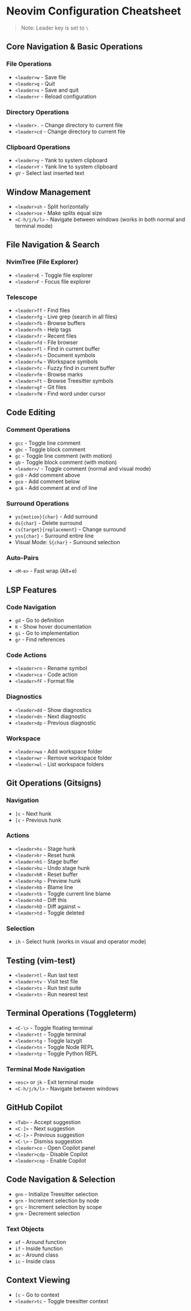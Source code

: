 # Neovim Configuration Cheatsheet

> Note: Leader key is set to `\`

## Core Navigation & Basic Operations

### File Operations
- `<leader>w` - Save file
- `<leader>q` - Quit
- `<leader>x` - Save and quit
- `<leader>r` - Reload configuration

### Directory Operations
- `<leader>.` - Change directory to current file
- `<leader>cd` - Change directory to current file

### Clipboard Operations
- `<leader>y` - Yank to system clipboard
- `<leader>Y` - Yank line to system clipboard
- `gV` - Select last inserted text

## Window Management
- `<leader>sh` - Split horizontally
- `<leader>se` - Make splits equal size
- `<C-h/j/k/l>` - Navigate between windows (works in both normal and terminal mode)

## File Navigation & Search

### NvimTree (File Explorer)
- `<leader>E` - Toggle file explorer
- `<leader>F` - Focus file explorer

### Telescope
- `<leader>ff` - Find files
- `<leader>fg` - Live grep (search in all files)
- `<leader>fb` - Browse buffers
- `<leader>fh` - Help tags
- `<leader>fr` - Recent files
- `<leader>fd` - File browser
- `<leader>fl` - Find in current buffer
- `<leader>fs` - Document symbols
- `<leader>fw` - Workspace symbols
- `<leader>fc` - Fuzzy find in current buffer
- `<leader>fm` - Browse marks
- `<leader>ft` - Browse Treesitter symbols
- `<leader>gf` - Git files
- `<leader>fW` - Find word under cursor

## Code Editing

### Comment Operations
- `gcc` - Toggle line comment
- `gbc` - Toggle block comment
- `gc` - Toggle line comment (with motion)
- `gb` - Toggle block comment (with motion)
- `<leader>/` - Toggle comment (normal and visual mode)
- `gcO` - Add comment above
- `gco` - Add comment below
- `gcA` - Add comment at end of line

### Surround Operations
- `ys{motion}{char}` - Add surround
- `ds{char}` - Delete surround
- `cs{target}{replacement}` - Change surround
- `yss{char}` - Surround entire line
- Visual Mode: `S{char}` - Surround selection

### Auto-Pairs
- `<M-e>` - Fast wrap (Alt+e)

## LSP Features

### Code Navigation
- `gd` - Go to definition
- `K` - Show hover documentation
- `gi` - Go to implementation
- `gr` - Find references

### Code Actions
- `<leader>rn` - Rename symbol
- `<leader>ca` - Code action
- `<leader>fF` - Format file

### Diagnostics
- `<leader>dd` - Show diagnostics
- `<leader>dn` - Next diagnostic
- `<leader>dp` - Previous diagnostic

### Workspace
- `<leader>wa` - Add workspace folder
- `<leader>wr` - Remove workspace folder
- `<leader>wl` - List workspace folders

## Git Operations (Gitsigns)

### Navigation
- `]c` - Next hunk
- `[c` - Previous hunk

### Actions
- `<leader>hs` - Stage hunk
- `<leader>hr` - Reset hunk
- `<leader>hS` - Stage buffer
- `<leader>hu` - Undo stage hunk
- `<leader>hR` - Reset buffer
- `<leader>hp` - Preview hunk
- `<leader>hb` - Blame line
- `<leader>tb` - Toggle current line blame
- `<leader>hd` - Diff this
- `<leader>hD` - Diff against ~
- `<leader>td` - Toggle deleted

### Selection
- `ih` - Select hunk (works in visual and operator mode)

## Testing (vim-test)

- `<leader>tl` - Run last test
- `<leader>tv` - Visit test file
- `<leader>ts` - Run test suite
- `<leader>tn` - Run nearest test

## Terminal Operations (Toggleterm)
- `<C-\>` - Toggle floating terminal
- `<leader>tt` - Toggle terminal
- `<leader>tg` - Toggle lazygit
- `<leader>tn` - Toggle Node REPL
- `<leader>tp` - Toggle Python REPL

### Terminal Mode Navigation
- `<esc>` or `jk` - Exit terminal mode
- `<C-h/j/k/l>` - Navigate between windows

## GitHub Copilot
- `<Tab>` - Accept suggestion
- `<C-]>` - Next suggestion
- `<C-[>` - Previous suggestion
- `<C-\>` - Dismiss suggestion
- `<leader>co` - Open Copilot panel
- `<leader>cdp` - Disable Copilot
- `<leader>cep` - Enable Copilot

## Code Navigation & Selection
- `gnn` - Initialize Treesitter selection
- `grn` - Increment selection by node
- `grc` - Increment selection by scope
- `grm` - Decrement selection

### Text Objects
- `af` - Around function
- `if` - Inside function
- `ac` - Around class
- `ic` - Inside class

## Context Viewing
- `[c` - Go to context
- `<leader>tc` - Toggle treesitter context